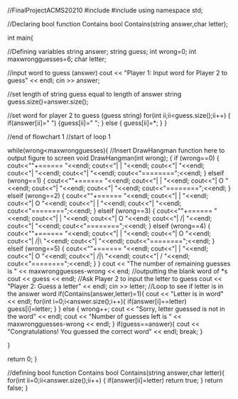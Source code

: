 //FinalProjectACMS20210
#include <iostream>
#include <string>
using namespace std;

//Declaring bool function Contains
bool Contains(string<char> answer,char letter);

int main{

//Defining variables
string answer;
string guess;
int wrong=0;
int maxwrongguesses=6;
char letter;

//input word to guess (answer)
cout << "Player 1: Input word for Player 2 to guess" << endl;
cin >> answer;

//set length of string guess equal to length of answer string
guess.size()=answer.size();

//set word for player 2 to guess (guess string)
for(int ii;ii<guess.size();ii++)
{
if(answer[ii]=" ")
  {guess[ii]=" ";
  } else {
  guess[ii]=*;
  }
}

//end of flowchart 1
//start of loop 1

while(wrong<maxwrongguesses){
//Insert DrawHangman function here to output figure to screen
void DrawHangman(int wrong);
 {
 if (wrong==0)
  {
  cout<<""+====== "<<endl;
 	cout<<"|   |   "<<endl;
 	cout<<"|       "<<endl;
 	cout<<"|       "<<endl;
 	cout<<"|       "<<endl;
 	cout<<"========";<<endl;
  }
 elseif (wrong==1)
  {
  cout<<""+====== "<<endl;
 	cout<<"|   |   "<<endl;
 	cout<<"|   O   "<<endl;
 	cout<<"|       "<<endl;
 	cout<<"|       "<<endl;
 	cout<<"========";<<endl;
  	}
 elseif (wrong==2)
  {
  cout<<""+====== "<<endl;
 	cout<<"|   |   "<<endl;
 	cout<<"|   O   "<<endl;
 	cout<<"|   |   "<<endl;
 	cout<<"|       "<<endl;
 	cout<<"========";<<endl;
 	}
 elseif (wrong==3)
  {
  cout<<""+====== "<<endl;
 	cout<<"|   |   "<<endl;
 	cout<<"|   O   "<<endl;
 	cout<<"|  /|   "<<endl;
 	cout<<"|       "<<endl;
 	cout<<"========";<<endl;
 	}
 elseif (wrong==4)
 {
 cout<<""+====== "<<endl;
 	cout<<"|   |   "<<endl;
 	cout<<"|   O   "<<endl;
 	cout<<"|  /|\    "<<endl;
 	cout<<"|       "<<endl;
 	cout<<"========";<<endl;
 	}
 elseif (wrong==5)
 {
  cout<<""+====== "<<endl;
 	cout<<"|   |   "<<endl;
 	cout<<"|   O   "<<endl;
 	cout<<"|  /|\    "<<endl;
 	cout<<"|  /    "<<endl;
 	cout<<"========";<<endl;
 	}
 }
cout << "The number of remaining guesses is " << maxwrongguesses-wrong << end;
//outputting the blank word of *s
cout << guess << endl;
//Ask Player 2 to input the letter to guess
cout << "Player 2: Guess a letter" << endl;
cin >> letter;
//Loop to see if letter is in the answer word
if(Contains(answer,letter)=1){
  cout << "Letter is in word" << endl;
  for(int i=0;i<answer.size();i++){
    if(answer[i]==letter)
      guess[i]=letter;
    }
  } else {
    wrong++;
    cout << "Sorry, letter guessed is not in the word" << endl;
    cout << "Number of guesses left is " << maxwrongguesses-wrong << endl;
  }
if(guess==answer){
  cout << "Congratulations!  You guessed the correct word" << endl;
  break;
  }

}
  
  





return 0;
}

//defining bool function Contains
bool Contains(string<char> answer,char letter){
for(int ii=0;ii<answer.size();ii++)
  {
  if(answer[ii]=letter)
    return true;
  }
  return false;
}


